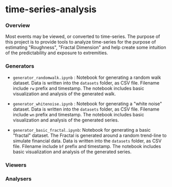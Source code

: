 # time-series-analysis

### Overview

Most events may be viewed, or converted to time-series. The purpose of this project is to provide tools to analyze time-series for the purpose of estimating "Roughness", "Fractal Dimension" and help create some intuition of the predictability and exposure to extremities.  

### Generators

* `generator_randomwalk.ipynb` : Notebook for generating a random walk dataset. Data is written into the `datasets` folder, as CSV file. Filename include `rw` prefix and timestamp. The notebook includes basic visualization and analysis of the generated walk.

* `generator_whitenoise.ipynb` : Notebook for generating a "white noise" dataset. Data is written into the `datasets` folder, as CSV file. Filename include `wn` prefix and timestamp. The notebook includes basic visualization and analysis of the generated series.

* `generator_basic_fractal.ipynb`: Notebook for generating a basic "fractal" dataset. The Fractal is generated around a random trend-line to simulate financial data. Data is written into the `datasets` folder, as CSV file. Filename include `bf` prefix and timestamp. The notebook includes basic visualization and analysis of the generated series.

### Viewers



### Analysers 

